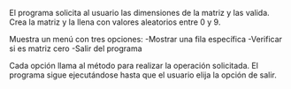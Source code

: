El programa solicita al usuario las dimensiones de la matriz y las valida.
Crea la matriz y la llena con valores aleatorios entre 0 y 9.

Muestra un menú con tres opciones:
-Mostrar una fila específica
-Verificar si es matriz cero
-Salir del programa

Cada opción llama al método para realizar la operación solicitada.
El programa sigue ejecutándose hasta que el usuario elija la opción de salir.

